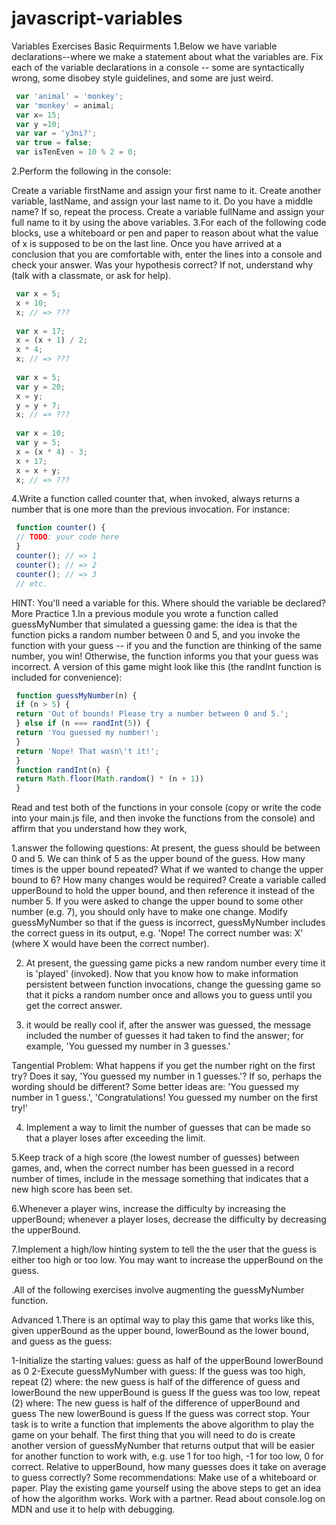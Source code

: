 # javascript-variables

Variables 
Exercises
Basic Requirments
1.Below we have variable declarations--where we make a statement about what the variables are. Fix each of the variable declarations in a console -- some are syntactically wrong, some disobey style guidelines, and some are just weird.
```js
 var 'animal' = 'monkey'; 
 var 'monkey' = animal; 
 var x= 15; 
 var y =10; 
 var var = 'y3ni?'; 
 var true = false; 
 var isTenEven = 10 % 2 = 0;
```
2.Perform the following in the console:

 Create a variable firstName and assign your first name to it. 
 Create another variable, lastName, and assign your last name to it. 
 Do you have a middle name? If so, repeat the process. 
 Create a variable fullName and assign your full name to it by using the above variables.
3.For each of the following code blocks, use a whiteboard or pen and paper to reason about what the value of x is supposed to be on the last line. Once you have arrived at a conclusion that you are comfortable with, enter the lines into a console and check your answer. Was your hypothesis correct? If not, understand why (talk with a classmate, or ask for help).
```js
 var x = 5; 
 x + 10; 
 x; // => ??? 
 
 var x = 17; 
 x = (x + 1) / 2; 
 x * 4; 
 x; // => ??? 
 
 var x = 5; 
 var y = 20; 
 x = y; 
 y = y + 7; 
 x; // => ??? 
 
 var x = 10; 
 var y = 5; 
 x = (x * 4) - 3; 
 x + 17; 
 x = x + y; 
 x; // => ???
```
4.Write a function called counter that, when invoked, always returns a number that is one more than the previous invocation. For instance:
```js
 function counter() { 
 // TODO: your code here 
 } 
 counter(); // => 1 
 counter(); // => 2 
 counter(); // => 3 
 // etc.
```
HINT: You'll need a variable for this. Where should the variable be declared?
More Practice
1.In a previous module you wrote a function called guessMyNumber that simulated a guessing game: the idea is that the function picks a random number between 0 and 5, and you invoke the function with your guess -- if you and the function are thinking of the same number, you win! Otherwise, the function informs you that your guess was incorrect. A version of this game might look like this (the randInt function is included for convenience):
```js
 function guessMyNumber(n) { 
 if (n > 5) { 
 return 'Out of bounds! Please try a number between 0 and 5.'; 
 } else if (n === randInt(5)) { 
 return 'You guessed my number!'; 
 } 
 return 'Nope! That wasn\'t it!'; 
 } 
 function randInt(n) { 
 return Math.floor(Math.random() * (n + 1)) 
 }
```
 Read and test both of the functions in your console (copy or write the code into your main.js file,
 and then invoke the functions from the console) and affirm that 
 you understand how they work,


  
 1.answer the following questions: 
 At present, the guess should be between 0 and 5. 
 We can think of 5 as the upper bound of the guess.
 How many times is the upper bound repeated?
 What if we wanted to change the upper bound to 6? 
 How many changes would be required? 
 Create a variable called upperBound to hold the upper bound, and then reference it instead of the number 5. 
 If you were asked to change the upper bound to some other number (e.g. 7), you should only have to make one change. 
 Modify guessMyNumber so that if the guess is incorrect, guessMyNumber includes the correct guess in its output, 
 e.g. 'Nope! The correct number was: X' (where X would have been the correct number).

  
2. At present, the guessing game picks a new random number every time it is 'played' (invoked).
Now that you know how to make information persistent between function invocations, change the guessing game so that it picks a random number once and allows you to guess until you get the correct answer.




3. it would be really cool if, after the answer was guessed, the message included the number of guesses it had taken to find the answer; for example, 'You guessed my number in 3 guesses.'




 Tangential Problem: What happens if you get the number right on the first try? Does it say, 'You guessed my number in 1 guesses.'? 
 If so, perhaps the wording should be different? Some better ideas are: 
       'You guessed my number in 1 guess.', 
       'Congratulations! You guessed my number on the first try!'



       
4. Implement a way to limit the number of guesses that can be made so that a player loses after exceeding the limit.

   

5.Keep track of a high score (the lowest number of guesses) between games, and, when the correct number has been guessed in a record number of times, include in the message something that indicates that a new high score has been set.



6.Whenever a player wins, increase the difficulty by increasing the upperBound; whenever a player loses, decrease the difficulty by decreasing the upperBound.




7.Implement a high/low hinting system to tell the the user that the guess is either too high or too low. You may want to increase the upperBound on the guess.

.All of the following exercises involve augmenting the guessMyNumber function.









Advanced
1.There is an optimal way to play this game that works like this, given upperBound as the upper bound, lowerBound as the lower bound, and guess as the guess:

 1-Initialize the starting values: 
       guess as half of the upperBound 
       lowerBound as 0 
 2-Execute guessMyNumber with guess: 
       If the guess was too high, repeat (2) where: 
             the new guess is half of the difference of guess and lowerBound 
             the new upperBound is guess 
       If the guess was too low, repeat (2) where: 
             The new guess is half of the difference of upperBound and guess 
             The new lowerBound is guess 
       If the guess was correct stop.
 Your task is to write a function that implements the above algorithm to play the game on your behalf. 
 The first thing that you will need to do is create another version of guessMyNumber that returns output that will be easier for another function to work with, 
 e.g. use 1 for too high, -1 for too low, 0 for correct. 
 Relative to upperBound, how many guesses does it take on average to guess correctly? 
 Some recommendations: 
       Make use of a whiteboard or paper. 
       Play the existing game yourself using the above steps to get an idea of how the algorithm works. 
       Work with a partner. 
       Read about console.log on MDN and use it to help with debugging.
